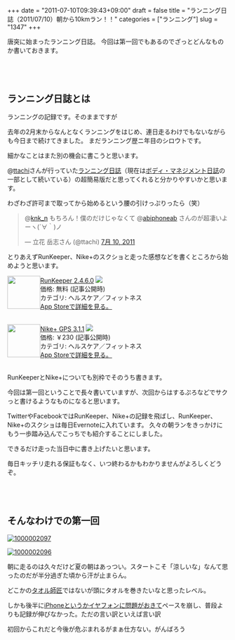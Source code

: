 +++
date = "2011-07-10T09:39:43+09:00"
draft = false
title = "ランニング日誌（2011/07/10）朝から10kmラン！！"
categories = ["ランニング"]
slug = "1347"
+++

唐突に始まったランニング日誌。
今回は第一回でもあるのでざっとどんなものか書いておきます。
<!--more-->

<p style="margin-top: 6em;">

<h2>ランニング日誌とは</h2>
ランニングの記録です。そのままですが

去年の2月末からなんとなくランニングをはじめ、連日走るわけでもないながらも今日まで続けてきました。
まだランニング歴ニ年目のシロウトです。

細かなことはまた別の機会に書こうと思います。

@<a href="http://twitter.com/ttachi" target="_blank">ttachi</a>さんが行っていた<a href="http://www.ttcbn.net/no_second_life/category/running" target="_blank">ランニング日誌</a>（現在は<a href="http://www.ttcbn.net/no_second_life/category/body-management" target="_blank">ボディ・マネジメント日誌</a>の一部として続いている）の超簡易版だと思ってくれると分かりやすいかと思います。

わざわざ許可まで取ってから始めるという腰の引けっぷりったら（笑）

<blockquote class="twitter-tweet" data-in-reply-to="89850107750653952" lang="ja"><p>@<a href="https://twitter.com/knk_n">knk_n</a> もちろん！僕のだけじゃなくて @<a href="https://twitter.com/abiphoneab">abiphoneab</a> さんのが超凄いよーヽ(´∀｀)ノ</p>&mdash; 立花 岳志さん (@ttachi) <a href="https://twitter.com/ttachi/status/89850347757113344" data-datetime="2011-07-10T00:16:06+00:00">7月 10, 2011</a></blockquote>

とりあえずRunKeeper、Nike+のスクショと走った感想などを書くところから始めようと思います。
<p style="margin-top: 1em;">
<div class="amz-etr-under"><div class="amz-left" style="float:left;"><div class="amz-image"><a href="http://itunes.apple.com/jp/app/runkeeper/id300235330?mt=8&uo=4" target="new"><img width="75" height="75" class="appsImg" src="http://a1.mzstatic.com/us/r1000/002/Purple/06/ce/61/mzl.scozaenq.jpg"></a></div></div><div class="amz-right"><div class="amz-title"><a href="http://itunes.apple.com/jp/app/runkeeper/id300235330?mt=8&uo=4" target="new">RunKeeper 2.4.6.0</a> <a href="http://itunes.apple.com/jp/app/runkeeper/id300235330?mt=8&uo=4" target="itunes_store"><img src="http://ax.phobos.apple.com.edgesuite.net/ja_jp/images/web/linkmaker/badge_appstore-sm.gif" style="border: 0;"></a></div><div class="amz-detail">価格: 無料 (記事公開時)<br>カテゴリ: ヘルスケア／フィットネス<br><a href="http://itunes.apple.com/jp/app/runkeeper/id300235330?mt=8&uo=4" target="new">App Storeで詳細を見る。</a></div></div></div>
<br clear="all" />
<p style="margin-top: 1em;">
<div class="amz-etr-under"><div class="amz-left" style="float:left;"><div class="amz-image"><a href="http://itunes.apple.com/jp/app/nike-gps/id387771637?mt=8&uo=4" target="new"><img width="75" height="75" class="appsImg" src="http://a4.mzstatic.com/us/r1000/102/Purple/65/17/c0/mzl.ohwnumby.png"></a></div></div><div class="amz-right"><div class="amz-title"><a href="http://itunes.apple.com/jp/app/nike-gps/id387771637?mt=8&uo=4" target="new">Nike+ GPS 3.1.1</a> <a href="http://itunes.apple.com/jp/app/nike-gps/id387771637?mt=8&uo=4" target="itunes_store"><img src="http://ax.phobos.apple.com.edgesuite.net/ja_jp/images/web/linkmaker/badge_appstore-sm.gif" style="border: 0;"></a></div><div class="amz-detail">価格: &#65509;230 (記事公開時)<br>カテゴリ: ヘルスケア／フィットネス<br><a href="http://itunes.apple.com/jp/app/nike-gps/id387771637?mt=8&uo=4" target="new">App Storeで詳細を見る。</a></div></div></div>
<br clear="all" />

RunKeeperとNike+についても別枠でそのうち書きます。

今回は第一回ということで長々書いていますが、次回からはするぷろなどでサクっと書けるようなものになると思います。

TwitterやFacebookではRunKeeper、Nike+の記録を飛ばし、RunKeeper、Nike+のスクショは毎日Evernoteに入れています。
久々の朝ランをきっかけにもう一歩踏み込んでこっちでも紹介することにしました。

できるだけ走った当日中に書き上げたいと思います。

毎日キッチリ走れる保証もなく、いつ終わるかもわかりませんがよろしくどうぞ。

<p style="margin-top: 6em;">

<h2>そんなわけでの第一回</h2>
<a rel="nofollow" target="_blank" href="http://www.flickr.com/photos/knk_n/5919947105/" title="1000002097 by kenke_n, on Flickr"><img class="flickr_photo" src="http://farm7.static.flickr.com/6126/5919947105_40a68e8f66.jpg" alt="1000002097"/></a>

<a rel="nofollow" target="_blank" href="http://www.flickr.com/photos/knk_n/5920509908/" title="1000002096 by kenke_n, on Flickr"><img class="flickr_photo" src="http://farm7.static.flickr.com/6139/5920509908_690e94eb36.jpg" alt="1000002096"/></a>

朝に走るのは久々だけど夏の朝はあっつい。スタートこそ「涼しいな」なんて思ったのだが半分過ぎた頃から汗が止まらん。

どこかの<a href="http://twitter.com/goryugo" target="_blank">タオル師匠</a>ではないが頭にタオルを巻きたいなと思ったレベル。

しかも後半に<a href="https://knk-n.com/2011/07/10/voice-control/" target="_blank">iPhoneというかイヤフォンに問題がおきて</a>ペースを崩し、普段よりも記録が伸びなかった。ただの言い訳といえば言い訳

初回からこれだと今後が危ぶまれるがまぁ仕方ない。がんばろう
